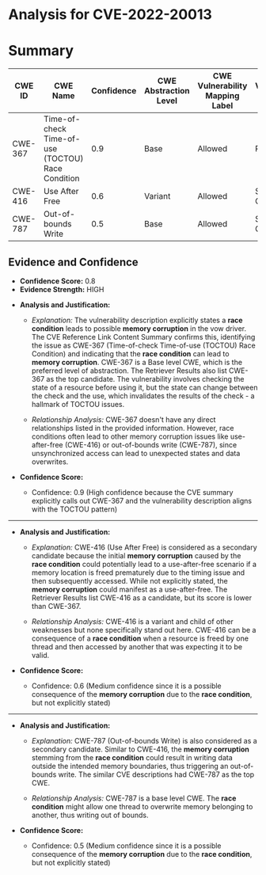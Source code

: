 # Analysis for CVE-2022-20013

# Summary
| CWE ID | CWE Name | Confidence | CWE Abstraction Level | CWE Vulnerability Mapping Label | CWE-Vulnerability Mapping Notes |
|---|---|---|---|---|---|
| CWE-367 | Time-of-check Time-of-use (TOCTOU) Race Condition | 0.9 | Base | Allowed | Primary CWE |
| CWE-416 | Use After Free | 0.6 | Variant | Allowed | Secondary Candidate |
| CWE-787 | Out-of-bounds Write | 0.5 | Base | Allowed | Secondary Candidate |

## Evidence and Confidence

*   **Confidence Score:** 0.8
*   **Evidence Strength:** HIGH

- **Analysis and Justification:**  
  - *Explanation:* The vulnerability description explicitly states a **race condition** leads to possible **memory corruption** in the vow driver. The CVE Reference Link Content Summary confirms this, identifying the issue as CWE-367 (Time-of-check Time-of-use (TOCTOU) Race Condition) and indicating that the **race condition** can lead to **memory corruption**. CWE-367 is a Base level CWE, which is the preferred level of abstraction. The Retriever Results also list CWE-367 as the top candidate. The vulnerability involves checking the state of a resource before using it, but the state can change between the check and the use, which invalidates the results of the check - a hallmark of TOCTOU issues.

  - *Relationship Analysis:* CWE-367 doesn't have any direct relationships listed in the provided information. However, race conditions often lead to other memory corruption issues like use-after-free (CWE-416) or out-of-bounds write (CWE-787), since unsynchronized access can lead to unexpected states and data overwrites.

- **Confidence Score:**  
  - Confidence: 0.9 (High confidence because the CVE summary explicitly calls out CWE-367 and the vulnerability description aligns with the TOCTOU pattern)

---

- **Analysis and Justification:**  
  - *Explanation:* CWE-416 (Use After Free) is considered as a secondary candidate because the initial **memory corruption** caused by the **race condition** could potentially lead to a use-after-free scenario if a memory location is freed prematurely due to the timing issue and then subsequently accessed. While not explicitly stated, the **memory corruption** could manifest as a use-after-free. The Retriever Results list CWE-416 as a candidate, but its score is lower than CWE-367.

  - *Relationship Analysis:* CWE-416 is a variant and child of other weaknesses but none specifically stand out here. CWE-416 can be a consequence of a **race condition** when a resource is freed by one thread and then accessed by another that was expecting it to be valid.

- **Confidence Score:**  
  - Confidence: 0.6 (Medium confidence since it is a possible consequence of the **memory corruption** due to the **race condition**, but not explicitly stated)

---

- **Analysis and Justification:**  
  - *Explanation:* CWE-787 (Out-of-bounds Write) is also considered as a secondary candidate. Similar to CWE-416, the **memory corruption** stemming from the **race condition** could result in writing data outside the intended memory boundaries, thus triggering an out-of-bounds write. The similar CVE descriptions had CWE-787 as the top CWE.

  - *Relationship Analysis:* CWE-787 is a base level CWE. The **race condition** might allow one thread to overwrite memory belonging to another, thus writing out of bounds.

- **Confidence Score:**  
  - Confidence: 0.5 (Medium confidence since it is a possible consequence of the **memory corruption** due to the **race condition**, but not explicitly stated)